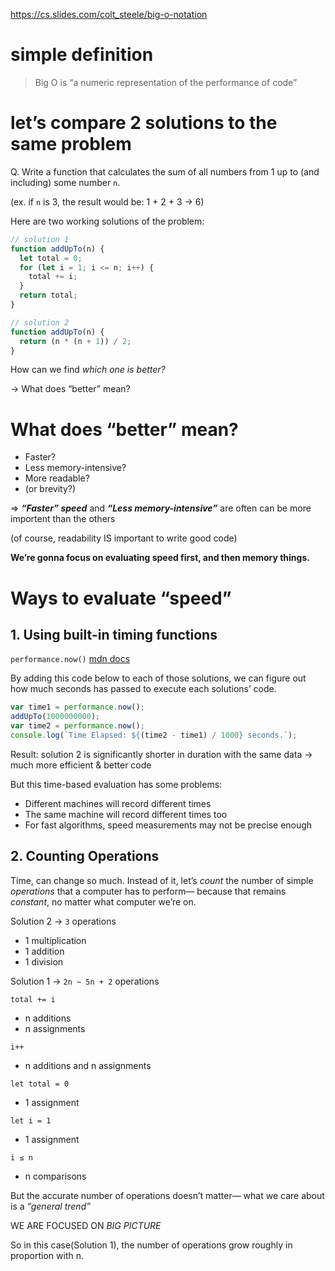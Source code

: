 https://cs.slides.com/colt_steele/big-o-notation

# simple definition

> Big O is “a numeric representation of the performance of code”

# let’s compare 2 solutions to the same problem

Q. Write a function that calculates the sum of all numbers from 1 up to (and including) some number `n`.

(ex. if `n` is 3, the result would be: 1 + 2 + 3 → 6)

Here are two working solutions of the problem:

```jsx
// solution 1
function addUpTo(n) {
  let total = 0;
  for (let i = 1; i <= n; i++) {
    total += i;
  }
  return total;
}
```

```jsx
// solution 2
function addUpTo(n) {
  return (n * (n + 1)) / 2;
}
```

How can we find _which one is better?_

→ What does “better” mean?

# What does “better” mean?

- Faster?
- Less memory-intensive?
- More readable?
- (or brevity?)

⇒ **_“Faster” speed_** and **_“Less memory-intensive”_** are often can be more importent than the others

(of course, readability IS important to write good code)

**We’re gonna focus on evaluating speed first, and then memory things.**

# Ways to evaluate “speed”

## 1. Using built-in timing functions

`performance.now()` [mdn docs](https://developer.mozilla.org/ko/docs/Web/API/Performance/now)

By adding this code below to each of those solutions, we can figure out how much seconds has passed to execute each solutions’ code.

```jsx
var time1 = performance.now();
addUpTo(1000000000);
var time2 = performance.now();
console.log(`Time Elapsed: ${(time2 - time1) / 1000} seconds.`);
```

Result: solution 2 is significantly shorter in duration with the same data
→ much more efficient & better code

But this time-based evaluation has some problems:

- Different machines will record different times
- The same machine will record different times too
- For fast algorithms, speed measurements may not be precise enough

## 2. Counting Operations

Time, can change so much. Instead of it, let’s _count_ the number of simple _operations_ that a computer has to perform— because that remains _constant_, no matter what computer we’re on.

Solution 2 → `3` operations

- 1 multiplication
- 1 addition
- 1 division

Solution 1 → `2n ~ 5n + 2` operations

`total += i`

- n additions
- n assignments

`i++`

- n additions and n assignments

`let total = 0`

- 1 assignment

`let i = 1`

- 1 assignment

`i ≤ n`

- n comparisons

But the accurate number of operations doesn’t matter— what we care about is a _“general trend”_

WE ARE FOCUSED ON _BIG PICTURE_

So in this case(Solution 1), the number of operations grow roughly in proportion with n.
